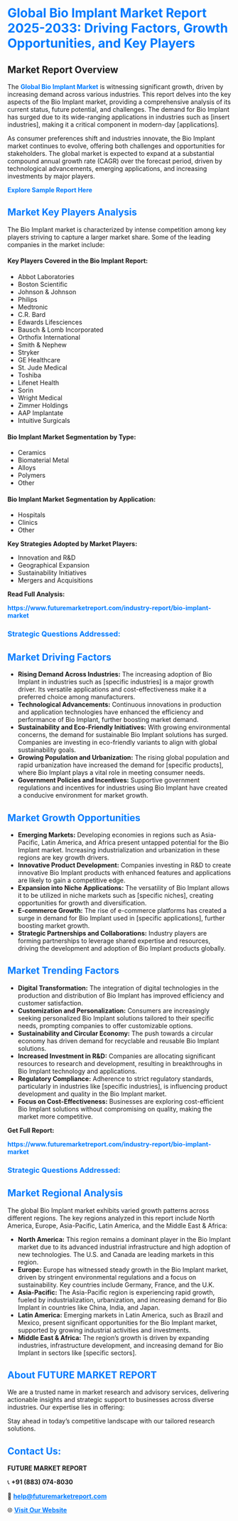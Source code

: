 <h1 style="color: #007BFF;">Global Bio Implant Market Report 2025-2033: Driving Factors, Growth Opportunities, and Key Players</h1>

<section id="overview">
<h2>Market Report Overview</h2>
<p>The <a href="https://www.futuremarketreport.com/industry-report/bio-implant-market" style="color: #007BFF; text-decoration: none;"><strong>Global Bio Implant Market</strong></a> is witnessing significant growth, driven by increasing demand across various industries. This report delves into the key aspects of the Bio Implant market, providing a comprehensive analysis of its current status, future potential, and challenges. The demand for Bio Implant has surged due to its wide-ranging applications in industries such as [insert industries], making it a critical component in modern-day [applications].</p>
<p>As consumer preferences shift and industries innovate, the Bio Implant market continues to evolve, offering both challenges and opportunities for stakeholders. The global market is expected to expand at a substantial compound annual growth rate (CAGR) over the forecast period, driven by technological advancements, emerging applications, and increasing investments by major players.</p>
</section>

<section id="overview">
<p><a href="https://www.futuremarketreport.com/request-sample/reportId=92851" style="color: #007BFF; text-decoration: none;"><strong>Explore Sample Report Here</strong></a></p>
</section>

<section id="key-players">
<h2 style="color: #007BFF;">Market Key Players Analysis</h2>
<p>The Bio Implant market is characterized by intense competition among key players striving to capture a larger market share. Some of the leading companies in the market include:</p>
<h4>Key Players Covered in the Bio Implant Report:</h4>
<ul><li>Abbot Laboratories</li><li>Boston Scientific</li><li>Johnson &amp; Johnson</li><li>Philips</li><li>Medtronic</li><li>C.R. Bard</li><li>Edwards Lifesciences</li><li>Bausch &amp; Lomb Incorporated</li><li>Orthofix International</li><li>Smith &amp; Nephew</li><li>Stryker</li><li>GE Healthcare</li><li>St. Jude Medical</li><li>Toshiba</li><li>Lifenet Health</li><li>Sorin</li><li>Wright Medical</li><li>Zimmer Holdings</li><li>AAP Implantate</li><li>Intuitive Surgicals</li></ul>
<h4>Bio Implant Market Segmentation by Type:</h4>
<ul><li>Ceramics</li><li>Biomaterial Metal</li><li>Alloys</li><li>Polymers</li><li>Other</li></ul>

<h4>Bio Implant Market Segmentation by Application:</h4>
<ul><li>Hospitals</li><li>Clinics</li><li>Other</li></ul>
<p><strong>Key Strategies Adopted by Market Players:</strong></p>
<ul>
<li>Innovation and R&D</li>
<li>Geographical Expansion</li>
<li>Sustainability Initiatives</li>
<li>Mergers and Acquisitions</li>
</ul>
</section>

<section>
<p><strong>Read Full Analysis: </strong></p><a href="https://www.futuremarketreport.com/industry-report/bio-implant-market" style="color: #007BFF; text-decoration: none;"><strong>https://www.futuremarketreport.com/industry-report/bio-implant-market</strong></a>
<h3 style="color: #007BFF;">Strategic Questions Addressed:</h3>
</section>

<section id="driving-factors">
<h2 style="color: #007BFF;">Market Driving Factors</h2>
<ul>
<li><strong>Rising Demand Across Industries:</strong> The increasing adoption of Bio Implant in industries such as [specific industries] is a major growth driver. Its versatile applications and cost-effectiveness make it a preferred choice among manufacturers.</li>
<li><strong>Technological Advancements:</strong> Continuous innovations in production and application technologies have enhanced the efficiency and performance of Bio Implant, further boosting market demand.</li>
<li><strong>Sustainability and Eco-Friendly Initiatives:</strong> With growing environmental concerns, the demand for sustainable Bio Implant solutions has surged. Companies are investing in eco-friendly variants to align with global sustainability goals.</li>
<li><strong>Growing Population and Urbanization:</strong> The rising global population and rapid urbanization have increased the demand for [specific products], where Bio Implant plays a vital role in meeting consumer needs.</li>
<li><strong>Government Policies and Incentives:</strong> Supportive government regulations and incentives for industries using Bio Implant have created a conducive environment for market growth.</li>
</ul>
</section>

<section id="growth-opportunities">
<h2 style="color: #007BFF;">Market Growth Opportunities</h2>
<ul>
<li><strong>Emerging Markets:</strong> Developing economies in regions such as Asia-Pacific, Latin America, and Africa present untapped potential for the Bio Implant market. Increasing industrialization and urbanization in these regions are key growth drivers.</li>
<li><strong>Innovative Product Development:</strong> Companies investing in R&D to create innovative Bio Implant products with enhanced features and applications are likely to gain a competitive edge.</li>
<li><strong>Expansion into Niche Applications:</strong> The versatility of Bio Implant allows it to be utilized in niche markets such as [specific niches], creating opportunities for growth and diversification.</li>
<li><strong>E-commerce Growth:</strong> The rise of e-commerce platforms has created a surge in demand for Bio Implant used in [specific applications], further boosting market growth.</li>
<li><strong>Strategic Partnerships and Collaborations:</strong> Industry players are forming partnerships to leverage shared expertise and resources, driving the development and adoption of Bio Implant products globally.</li>
</ul>
</section>

<section id="trending-factors">
<h2 style="color: #007BFF;">Market Trending Factors</h2>
<ul>
<li><strong>Digital Transformation:</strong> The integration of digital technologies in the production and distribution of Bio Implant has improved efficiency and customer satisfaction.</li>
<li><strong>Customization and Personalization:</strong> Consumers are increasingly seeking personalized Bio Implant solutions tailored to their specific needs, prompting companies to offer customizable options.</li>
<li><strong>Sustainability and Circular Economy:</strong> The push towards a circular economy has driven demand for recyclable and reusable Bio Implant solutions.</li>
<li><strong>Increased Investment in R&D:</strong> Companies are allocating significant resources to research and development, resulting in breakthroughs in Bio Implant technology and applications.</li>
<li><strong>Regulatory Compliance:</strong> Adherence to strict regulatory standards, particularly in industries like [specific industries], is influencing product development and quality in the Bio Implant market.</li>
<li><strong>Focus on Cost-Effectiveness:</strong> Businesses are exploring cost-efficient Bio Implant solutions without compromising on quality, making the market more competitive.</li>
</ul>
</section>

<section>
<p><strong>Get Full Report: </strong></p><a href="https://www.futuremarketreport.com/industry-report/bio-implant-market" style="color: #007BFF; text-decoration: none;"><strong>https://www.futuremarketreport.com/industry-report/bio-implant-market</strong></a>
<h3 style="color: #007BFF;">Strategic Questions Addressed:</h3>
</section>


<section id="regional-analysis">
<h2 style="color: #007BFF;">Market Regional Analysis</h2>
<p>The global Bio Implant market exhibits varied growth patterns across different regions. The key regions analyzed in this report include North America, Europe, Asia-Pacific, Latin America, and the Middle East & Africa:</p>
<ul>
<li><strong>North America:</strong> This region remains a dominant player in the Bio Implant market due to its advanced industrial infrastructure and high adoption of new technologies. The U.S. and Canada are leading markets in this region.</li>
<li><strong>Europe:</strong> Europe has witnessed steady growth in the Bio Implant market, driven by stringent environmental regulations and a focus on sustainability. Key countries include Germany, France, and the U.K.</li>
<li><strong>Asia-Pacific:</strong> The Asia-Pacific region is experiencing rapid growth, fueled by industrialization, urbanization, and increasing demand for Bio Implant in countries like China, India, and Japan.</li>
<li><strong>Latin America:</strong> Emerging markets in Latin America, such as Brazil and Mexico, present significant opportunities for the Bio Implant market, supported by growing industrial activities and investments.</li>
<li><strong>Middle East & Africa:</strong> The region’s growth is driven by expanding industries, infrastructure development, and increasing demand for Bio Implant in sectors like [specific sectors].</li>
</ul>
</section>

<footer>
<h2 style="color: #007BFF;">About FUTURE MARKET REPORT</h2>
<p>We are a trusted name in market research and advisory services, delivering actionable insights and strategic support to businesses across diverse industries. Our expertise lies in offering:</p>

<p>Stay ahead in today’s competitive landscape with our tailored research solutions.</p>

<h2 style="color: #007BFF;">Contact Us:</h2>
<p><strong>FUTURE MARKET REPORT</strong></p>
<p>📞 <strong>+91 (883) 074-8030</strong></p>
<p>📧 <strong><a href="mailto:help@futuremarketreport.com" style="color: #007BFF;">help@futuremarketreport.com</a></strong></p>
<p>🌐 <strong><a href="https://www.futuremarketreport.com/" style="color: #007BFF;">Visit Our Website</a></strong></p>
</footer>